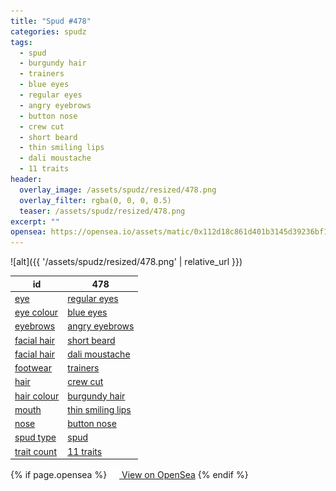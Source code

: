 ```yaml
---
title: "Spud #478"
categories: spudz
tags:
  - spud
  - burgundy hair
  - trainers
  - blue eyes
  - regular eyes
  - angry eyebrows
  - button nose
  - crew cut
  - short beard
  - thin smiling lips
  - dali moustache
  - 11 traits
header:
  overlay_image: /assets/spudz/resized/478.png
  overlay_filter: rgba(0, 0, 0, 0.5)
  teaser: /assets/spudz/resized/478.png
excerpt: ""
opensea: https://opensea.io/assets/matic/0x112d18c861d401b3145d39236bf149f01e18beed/478
---
```

![alt]({{ '/assets/spudz/resized/478.png' | relative_url }})

| id | 478 |
|-|-|
| <a href="/traits/eye/#trait-type">eye</a> | <a href="/traits/eye/regular-eyes/1/#trait">regular eyes</a> |
| <a href="/traits/eye-colour/#trait-type">eye colour</a> | <a href="/traits/eye-colour/blue-eyes/1/#trait">blue eyes</a> |
| <a href="/traits/eyebrows/#trait-type">eyebrows</a> | <a href="/traits/eyebrows/angry-eyebrows/1/#trait">angry eyebrows</a> |
| <a href="/traits/facial-hair/#trait-type">facial hair</a> | <a href="/traits/facial-hair/short-beard/1/#trait">short beard</a> |
| <a href="/traits/facial-hair/#trait-type">facial hair</a> | <a href="/traits/facial-hair/dali-moustache/1/#trait">dali moustache</a> |
| <a href="/traits/footwear/#trait-type">footwear</a> | <a href="/traits/footwear/trainers/1/#trait">trainers</a> |
| <a href="/traits/hair/#trait-type">hair</a> | <a href="/traits/hair/crew-cut/1/#trait">crew cut</a> |
| <a href="/traits/hair-colour/#trait-type">hair colour</a> | <a href="/traits/hair-colour/burgundy-hair/1/#trait">burgundy hair</a> |
| <a href="/traits/mouth/#trait-type">mouth</a> | <a href="/traits/mouth/thin-smiling-lips/1/#trait">thin smiling lips</a> |
| <a href="/traits/nose/#trait-type">nose</a> | <a href="/traits/nose/button-nose/1/#trait">button nose</a> |
| <a href="/traits/spud-type/#trait-type">spud type</a> | <a href="/traits/spud-type/spud/1/#trait">spud</a> |
| <a href="/traits/trait-count/#trait-type">trait count</a> | <a href="/traits/trait-count/11-traits/1/#trait">11 traits</a> |

{% if page.opensea %}
<a href="{{page.opensea}}" class="btn btn--info" onclick="window.open(this.href, '_blank'); return false;"><img src="/assets/images/opensea.svg" width="16px"><span>  View on OpenSea</span></a>
{% endif %}
